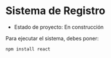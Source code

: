 <h1> Sistema de Registro</h1>

- Estado de proyecto: En construcción

Para ejecutar el sistema, debes poner:

```npm install react```
